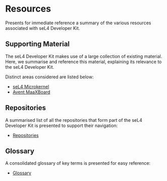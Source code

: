 # Resources

Presents for immediate reference a summary of the various resources associated
with seL4 Developer Kit.

## Supporting Material

The seL4 Developer Kit makes use of a large collection of existing material.
Here, we summarise and reference this material, explaining its relevance to
the seL4 Developer Kit. 

Distinct areas considered are listed below:
* [seL4 Microkernel]("../resources/sel4_microkernel.md")
* [Avent MaaXBoard]("../resources/avent_maaxboard.md")

## Repositories

A summarised list of all the repositories that form part of the seL4 Developer
Kit is presented to support their navigation:

* [Repositories](reference/repositories.md)

## Glossary

A consolidated glossary of key terms is presented for easy reference:
* [Glossary](reference/glossary.md)
